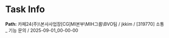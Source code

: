 # Task Info

**Path:** 카페24(주)\본사사업장\[CG]MI본부\MIH그룹\BVO팀 / jkkim / [319770] 소통 _ 기능 문의 / 2025-09-01_00-00-00

